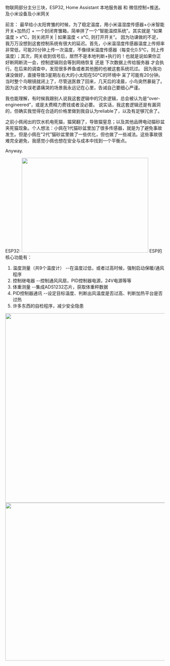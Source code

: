 物联网部分主分三块，ESP32, Home Assistant 本地服务器 和 微信控制+推送。    及小米设备及小米网关

前言：
最早给小太阳育雏的时候，为了稳定温度，用小米温湿度传感器+小米智能开关+加热灯 + 一个封闭育雏箱，简单拼了一个“智能温控系统”。其实就是 “如果温度 > x°C，则关闭开关 | 如果温度 < x°C, 则打开开关”。
因为功课做的不足，我万万没想到这套控制系统有很大的延迟。首先，小米温湿度传感器温度上传频率非常低，可能20分钟上传一次温度，不像绿米温度传感器（每变化0.5°C，则上传温度）；其次，网关收到信号后，居然不是本地判断+执行的！也就是说如果你正好断网断流一会，控制逻辑则会等到网络恢复 还是 下次数据上传给服务器 才会执行。在后来的调查中，发现很多养鱼或者其他圈的也被这套系统坑过。
因为我功课没做好，直接导致3星期左右大的小太阳在50°C的环境中 呆了可能有20分钟。当时整个鸟眼镜就闭上了，尽管送医救了回来，几天后的凌晨，小鸟突然暴毙了。
因为这个失误老婆痛哭的场景我永远记在心里，告诫自己要细心严谨。

我也能理解，有时候我跟别人说我这套逻辑中的冗余逻辑，总会被认为是“over-engineered”，或是太费精力费钱或者没必要。
说实话，我这套逻辑还是有漏洞的，但确实我觉得在合适的价格里做到我自认为reliable了，以及有足够冗余了。

之前小佩闹出的饮水机电死猫，猫窝翻了，导致猫窒息；以及其他品牌电动猫砂盆夹死猫现象。个人想法：小佩在1代猫砂盆里加了很多传感器，就是为了避免事故发生。但是小佩在“2代”猫砂盆里做了一些优化，但也做了一些减法。这些事故很难完全避免，我感觉小佩也想在安全与成本中找到一个平衡点。

Anyway.



ESP32:
<img src="https://user-images.githubusercontent.com/1382734/217273326-d0e99e39-cd2b-41f0-9a1f-8914bd947908.png" width="400" height="300">
ESP的核心功能有：
1. 温度测量（共9个温度计）
  --在温度过低，或者过高时候，强制启动保暖/通风程序
2. 控制继电器
  --控制通风风扇，PID控制器电源，24V电源等等
3. 体重测量
  --集成ADS1232芯片，获取体重秤数据
4. PID控制器通讯
  --设定目标温度、判断出风温度是否过高、判断加热平台是否过热
5. 许多东西的自检程序，减少安全隐患

<img src="https://user-images.githubusercontent.com/1382734/217272975-b6ff87fa-e16d-4482-95ba-0aed1bb4f53a.png" width="900" height="600">


<img src="https://user-images.githubusercontent.com/1382734/217273670-72937f08-5314-442f-9899-8162d8fda784.png" width="800" height="500">

